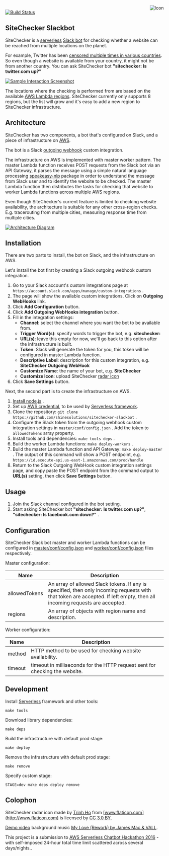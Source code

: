 <img align="right" src="https://raw.github.com/shinesolutions/sitechecker-slackbot/master/icon.png" alt="Icon"/>

[![Build Status](https://img.shields.io/travis/shinesolutions/sitechecker-slackbot.svg)](http://travis-ci.org/shinesolutions/sitechecker-slackbot)

SiteChecker Slackbot
--------------------

SiteChecker is a [serverless](http://martinfowler.com/articles/serverless.html) [Slack bot](https://www.wired.com/2015/08/slack-overrun-bots-friendly-wonderful-bots/) for checking whether a website can be reached from multiple locations on the planet.

For example, Twitter has been [censored multiple times in various countries](https://en.wikipedia.org/wiki/Censorship_of_Twitter). So even though a website is available from your country, it might not be from another country. You can ask SiteChecker bot **"sitechecker: Is twitter.com up?"**

[![Sample Interaction Screenshot](https://raw.github.com/shinesolutions/sitechecker-slackbot/master/docs/sample_interaction.jpg)](https://raw.github.com/shinesolutions/sitechecker-slackbot/master/docs/sample_interaction.jpg)

The locations where the checking is performed from are based on the available [AWS Lambda regions](http://docs.aws.amazon.com/general/latest/gr/rande.html#lambda_region). SiteChecker currently only supports 8 regions, but the list will grow and it's easy to add a new region to SiteChecker infrastructure.

Architecture
------------

SiteChecker has two components, a bot that's configured on Slack, and a piece of infrastructure on [AWS](https://aws.amazon.com/).

The bot is a Slack [outgoing webhook](https://api.slack.com/outgoing-webhooks) custom integration.

The infrastructure on AWS is implemented with master worker pattern. The master Lambda function receives POST requests from the Slack bot via an API Gateway, it parses the message using a simple natural language processing [speakeasy-nlp](https://www.npmjs.com/package/speakeasy-nlp) package in order to understand the message from Slack user and to identify the website to be checked. The master Lambda function then distributes the tasks for checking that website to worker Lambda functions across multiple AWS regions.

Even though SiteChecker's current feature is limited to checking website availability, the architecture is suitable for any other cross-region checks. E.g. tracerouting from multiple cities, measuring response time from multiple cities.

[![Architecture Diagram](https://raw.github.com/shinesolutions/sitechecker-slackbot/master/docs/architecture.jpg)](https://raw.github.com/shinesolutions/sitechecker-slackbot/master/docs/architecture.jpg)

Installation
------------

There are two parts to install, the bot on Slack, and the infrastructure on AWS.

Let's install the bot first by creating a Slack outgoing webhook custom integration.

1. Go to your Slack account's custom integrations page at `https://account.slack.com/apps/manage/custom-integrations` .
2. The page will show the available custom integrations. Click on **Outgoing WebHooks** link.
3. Click **Add Configuration** button.
4. Click **Add Outgoing WebHooks integration** button.
5. Fill in the integration settings:
    - **Channel**: select the channel where you want the bot to be available from.
    - **Trigger Word(s)**: specify words to trigger the bot, e.g. **sitechecker:**
    - **URL(s)**: leave this empty for now, we'll go back to this option after the infrastructure is built.
    - **Token**: Slack will generate the token for you, this token will be configured in master Lambda function.
    - **Descriptive Label**: description for this custom integration, e.g. **SiteChecker Outgoing WebHook**
    - **Customize Name**: the name of your bot, e.g. **SiteChecker**
    - **Customize Icon**: upload SiteChecker [radar icon](https://raw.githubusercontent.com/shinesolutions/sitechecker-slackbot/master/icon.png)
6. Click **Save Settings** button.

Next, the second part is to create the infrastructure on AWS.

1. [Install node.js](https://nodejs.org/en/download/package-manager/) .
2. Set up [AWS credential](https://serverless.com/framework/docs/providers/aws/setup/), to be used by [Serverless framework](https://serverless.com/).
3. Clone the repository: `git clone https://github.com/shinesolutions/sitechecker-slackbot` .
4. Configure the Slack token from the outgoing webhook custom integration settings in `master/conf/config.json` . Add the token to `allowedTokens` array property.
5. Install tools and dependencies: `make tools deps` .
6. Build the worker Lambda functions: `make deploy-workers` .
7. Build the master Lambda function and API Gateway: `make deploy-master` . The output of this command will show a POST endpoint, e.g. `https://id.execute-api.us-east-1.amazonaws.com/prod/handle`
8. Return to the Slack Outgoing WebHook custom integration settings page, and copy paste the POST endpoint from the command output to **URL(s)** setting, then click **Save Settings** button.

Usage
-----

1. Join the Slack channel configured in the bot setting.
2. Start asking SiteChecker bot **"sitechecker: Is twitter.com up?"**, **"sitechecker: Is facebook.com down?"** .

Configuration
-------------

SiteChecker Slack bot master and worker Lambda functions can be configured in [master/conf/config.json](https://github.com/shinesolutions/sitechecker-slackbot/blob/master/master/conf/config.json) and [worker/conf/config.json](https://github.com/shinesolutions/sitechecker-slackbot/blob/master/worker/conf/config.json) files respectively.

Master configuration:

| Name          | Description |
|---------------|-------------|
| allowedTokens | An array of allowed Slack tokens. If any is specified, then only incoming requests with that token are accepted. If left empty, then all incoming requests are accepted. |
| regions       | An array of objects with region name and description. |

Worker configuration:

| Name    | Description |
|---------|-------------|
| method  | HTTP method to be used for checking website availability. |
| timeout | timeout in milliseconds for the HTTP request sent for checking the website. |

Development
-----------

Install [Serverless](https://serverless.com/) framework and other tools:

    make tools

Download library dependencies:

    make deps

Build the infrastructure with default prod stage:

    make deploy

Remove the infrastructure with default prod stage:

    make remove

Specify custom stage:

    STAGE=dev make deps deploy remove

Colophon
--------

SiteChecker radar icon made by [Trinh Ho](http://www.flaticon.com/authors/trinh-ho) from [www.flaticon.com](http://www.flaticon.com) is licensed by [CC 3.0 BY](http://creativecommons.org/licenses/by/3.0/).

[Demo video](https://www.youtube.com/watch?v=aKYoTsYbVAc) background music [My Love (Rework) by James Mac & VALL](https://soundcloud.com/jamesmacdj/my-love-rework-james-mac-vall).

This project is a submission to [AWS Serverless Chatbot Hackathon 2016](https://awschatbot.devpost.com/) - with self-imposed 24-hour total time limit scattered across several days/nights..
